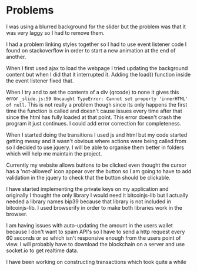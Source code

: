 # Problems
I was using a blurred background for the slider but the problem was that it was very laggy so I had to remove them.

I had a problem linking styles together so I had to use event listener code I found on stackoverflow in order to start a new animation at the end of another.

When I first used ajax to load the webpage I tried updating the background content but when I did that it interrupted it. Adding the load() function inside the event listener fixed that.

When I try and to set the contents of a div (qrcode) to none it gives this error `_slide.js:59 Uncaught TypeError: Cannot set property 'innerHTML' of null`. This is not really a problem though since its only happens the first time the function is called and doesn't cause issues every time after that since the html has fully loaded at that point. This error doesn't crash the program it just continues. I could add error correction for completeness.

When I started doing the transitions I used js and html but my code started getting messy and it wasn't obvious where actions were being called from so I decided to use jquery. I will be able to organise them better in folders which will help me maintain the project.

Currently my website allows buttons to be clicked even thought the cursor has a 'not-allowed' icon appear over the button so I am going to have to add validation in the jquery to check that the button should be clickable.

I have started implementing the private keys on my application and originally I thought the only library I would need it bitcoinjs-lib but I actually needed a library names bip39 because that library is not included in bitcoinjs-lib. I used browserify in order to make both libraries work in the browser.

I am having issues with auto-updating the amount in the users wallet because I don't want to spam API's so I have to send a http request every 60 seconds or so which isn't responsive enough from the users point of view. I will probably have to download the blockchain on a server and use socket.io to get realtime data.

I have been working on constructing transactions which took quite a while
